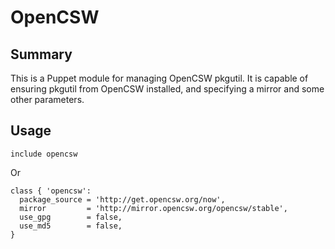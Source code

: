 # OpenCSW #

## Summary ##

This is a Puppet module for managing OpenCSW pkgutil. It is capable of ensuring
pkgutil from OpenCSW installed, and specifying a mirror and some other
parameters.

## Usage ##

    include opencsw

Or

    class { 'opencsw':
      package_source = 'http://get.opencsw.org/now',
      mirror         = 'http://mirror.opencsw.org/opencsw/stable',
      use_gpg        = false,
      use_md5        = false,
    }
